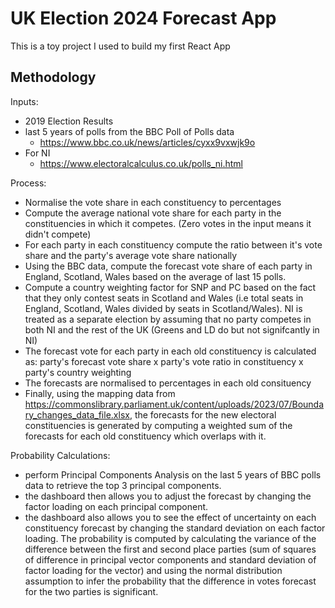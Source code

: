 # UK Election 2024 Forecast App
This is a toy project I used to build my first React App

## Methodology

Inputs:
- 2019 Election Results
- last 5 years of polls from the BBC Poll of Polls data
    - https://www.bbc.co.uk/news/articles/cyxx9vxwjk9o
- For NI
    - https://www.electoralcalculus.co.uk/polls_ni.html

Process:
- Normalise the vote share in each constituency to percentages
- Compute the average national vote share for each party in the constituencies in which it competes. (Zero votes in the input means it didn't compete)
- For each party in each constituency compute the ratio between it's vote share and the party's average vote share nationally
- Using the BBC data, compute the forecast vote share of each party in England, Scotland, Wales based on the average of last 15 polls. 
- Compute a country weighting factor for SNP and PC based on the fact that they only contest seats in Scotland and Wales (i.e total seats in England, Scotland, Wales divided by seats in Scotland/Wales). NI is treated as a separate election by assuming that no party competes in both NI and the rest of the UK (Greens and LD do but not signifcantly in NI)
- The forecast vote for each party in each old constituency is calculated as: party's forecast vote share x party's vote ratio in constituency x party's country weighting
- The forecasts are normalised to percentages in each old consituency
- Finally, using the mapping data from https://commonslibrary.parliament.uk/content/uploads/2023/07/Boundary_changes_data_file.xlsx, the forecasts for the new electoral constituencies is generated by computing a weighted sum of the forecasts for each old constituency which overlaps with it.

Probability Calculations:
- perform Principal Components Analysis on the last 5 years of BBC polls data to retrieve the top 3 principal components.
- the dashboard then allows you to adjust the forecast by changing the factor loading on each principal component.
- the dashboard also allows you to see the effect of uncertainty on each constituency forecast by changing the standard deviation on each factor loading. The probability is computed by calculating the variance of the difference between the first and second place parties (sum of squares of difference in principal vector components and standard deviation of factor loading for the vector) and using the normal distribution assumption to infer the probability that the difference in votes forecast for the two parties is significant.